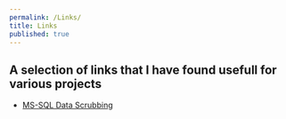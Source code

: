 ```yaml
---
permalink: /Links/
title: Links
published: true
---
```

## A selection of links that I have found usefull for various projects
- [MS-SQL Data Scrubbing](https://www.sqlservercentral.com/articles/random-word-generation-for-data-scrubbing)